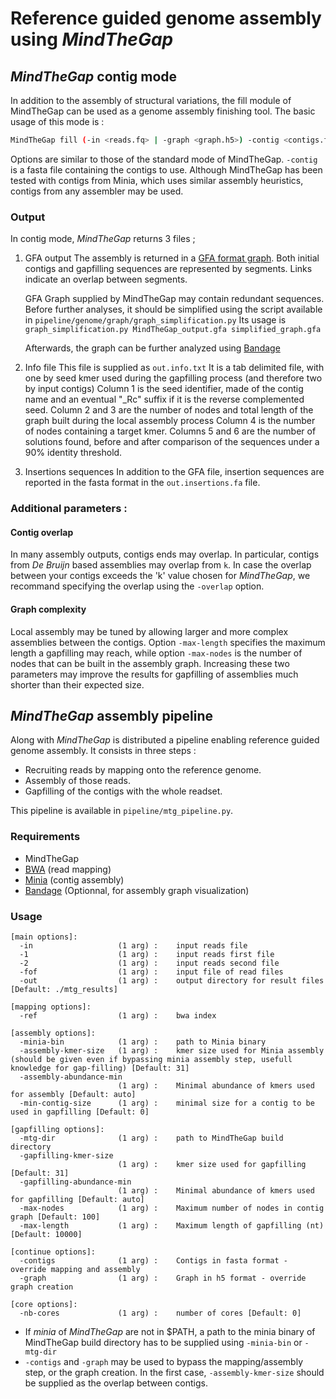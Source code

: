 # Reference guided genome assembly using *MindTheGap*

## *MindTheGap* contig mode

In addition to the assembly of structural variations, the fill module of MindTheGap can be used as a genome assembly finishing tool.
The basic usage of this mode is :

```bash
MindTheGap fill (-in <reads.fq> | -graph <graph.h5>) -contig <contigs.fa>) [options]
```

Options are similar to those of the standard mode of MindTheGap.
`-contig` is a fasta file containing the contigs to use.
Although MindTheGap has been tested with contigs from Minia, which uses similar assembly heuristics, contigs from any assembler may be used.

### Output

In contig mode, *MindTheGap* returns 3 files ; 
1. GFA output
    The assembly is returned in a [GFA format graph](https://github.com/GFA-spec/GFA-spec).
    Both initial contigs and gapfilling sequences are represented by segments. Links indicate an overlap between segments.
    
    GFA Graph supplied by MindTheGap may contain redundant sequences.
    Before further analyses, it should be simplified using the script available in `pipeline/genome/graph/graph_simplification.py`
    Its usage is `graph_simplification.py MindTheGap_output.gfa simplified_graph.gfa`

    Afterwards, the graph can be further analyzed using [Bandage](https://github.com/rrwick/Bandage) 

2. Info file
    This file is supplied as `out.info.txt`
    It is a tab delimited file, with one by seed kmer used during the gapfilling process (and therefore two by input contigs)
    Column 1 is the seed identifier, made of the contig name and an eventual "_Rc" suffix if it is the reverse complemented seed.
    Column 2 and 3 are the number of nodes and total length of the graph built during the local assembly process
    Column 4 is the number of nodes containing a target kmer.
    Columns 5 and 6 are the number of solutions found, before and after comparison of the sequences under a 90% identity threshold.

3. Insertions sequences
    In addition to the GFA file, insertion sequences are reported in the fasta format in the `out.insertions.fa` file.


### Additional parameters :

#### Contig overlap

In many assembly outputs, contigs ends may overlap.
In particular, contigs from *De Bruijn* based assemblies may overlap from `k`.
In case the overlap between your contigs exceeds the 'k' value chosen for *MindTheGap*, we recommand specifying the overlap using the `-overlap` option.

#### Graph complexity

Local assembly may be tuned by allowing larger and more complex assemblies between the contigs.
Option `-max-length` specifies the maximum length a gapfilling may reach, while option `-max-nodes` is the number of nodes that can be built in the assembly graph.
Increasing these two parameters may improve the results for gapfilling of assemblies much shorter than their expected size.

## *MindTheGap* assembly pipeline

Along with *MindTheGap* is distributed a pipeline enabling reference guided genome assembly.
It consists in three steps : 
- Recruiting reads by mapping onto the reference genome.
- Assembly of those reads.
- Gapfilling of the contigs with the whole readset.

This pipeline is available in `pipeline/mtg_pipeline.py`.

### Requirements

- MindTheGap
- [BWA](http://bio-bwa.sourceforge.net/) (read mapping)
- [Minia](https://github.com/GATB/minia) (contig assembly)
- [Bandage](https://github.com/rrwick/Bandage) (Optionnal, for assembly graph visualization) 

### Usage

```
[main options]:
  -in                   (1 arg) :    input reads file
  -1                    (1 arg) :    input reads first file
  -2                    (1 arg) :    input reads second file
  -fof                  (1 arg) :    input file of read files
  -out                  (1 arg) :    output directory for result files [Default: ./mtg_results]

[mapping options]:
  -ref                  (1 arg) :    bwa index

[assembly options]:
  -minia-bin            (1 arg) :    path to Minia binary
  -assembly-kmer-size   (1 arg) :    kmer size used for Minia assembly (should be given even if bypassing minia assembly step, usefull knowledge for gap-filling) [Default: 31]
  -assembly-abundance-min 
                        (1 arg) :    Minimal abundance of kmers used for assembly [Default: auto]
  -min-contig-size      (1 arg) :    minimal size for a contig to be used in gapfilling [Default: 0]

[gapfilling options]:
  -mtg-dir              (1 arg) :    path to MindTheGap build directory
  -gapfilling-kmer-size 
                        (1 arg) :    kmer size used for gapfilling [Default: 31]
  -gapfilling-abundance-min 
                        (1 arg) :    Minimal abundance of kmers used for gapfilling [Default: auto]
  -max-nodes            (1 arg) :    Maximum number of nodes in contig graph [Default: 100]
  -max-length           (1 arg) :    Maximum length of gapfilling (nt) [Default: 10000]

[continue options]:
  -contigs              (1 arg) :    Contigs in fasta format - override mapping and assembly
  -graph                (1 arg) :    Graph in h5 format - override graph creation

[core options]:
  -nb-cores             (1 arg) :    number of cores [Default: 0]
```
- If *minia* of *MindTheGap* are not in $PATH, a path to the minia binary of MindTheGap build directory has to be supplied using `-minia-bin` or `-mtg-dir`
- `-contigs` and `-graph` may be used to bypass the mapping/assembly step, or the graph creation. 
    In the first case, `-assembly-kmer-size` should be supplied as the overlap between contigs.




